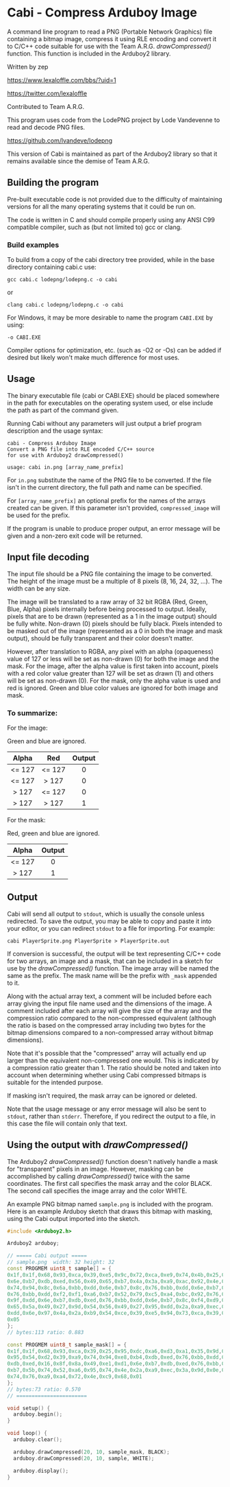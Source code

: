 # Cabi - Compress Arduboy Image

A command line program to read a PNG (Portable Network Graphics) file
containing a bitmap image, compress it using RLE encoding and convert it to
C/C++ code suitable for use with the Team A.R.G. *drawCompressed()* function.
This function is included in the Arduboy2 library.

Written by zep

https://www.lexaloffle.com/bbs/?uid=1

https://twitter.com/lexaloffle

Contributed to Team A.R.G.

This program uses code from the LodePNG project by Lode Vandevenne to read
and decode PNG files.

https://github.com/lvandeve/lodepng

This version of Cabi is maintained as part of the Arduboy2 library so that it
remains available since the demise of Team A.R.G.

## Building the program

Pre-built executable code is not provided due to the difficulty of maintaining
versions for all the many operating systems that it could be run on.

The code is written in C and should compile properly using any ANSI C99
compatible compiler, such as (but not limited to) gcc or clang.

### Build examples

To build from a copy of the cabi directory tree provided, while in the base
directory containing cabi.c use:

`gcc cabi.c lodepng/lodepng.c -o cabi`

or

`clang cabi.c lodepng/lodepng.c -o cabi`


For Windows, it may be more desirable to name the program `CABI.EXE` by using:

`-o CABI.EXE`

Compiler options for optimization, etc. (such as -O2 or -Os) can be added if
desired but likely won't make much difference for most uses.

## Usage

The binary executable file (cabi or CABI.EXE) should be placed somewhere in the
path for executables on the operating system used, or else include the path as
part of the command given.

Running Cabi without any parameters will just output a brief program
description and the usage syntax:

```text
cabi - Compress Arduboy Image
Convert a PNG file into RLE encoded C/C++ source
for use with Arduboy2 drawCompressed()

usage: cabi in.png [array_name_prefix]
```

For `in.png` substitute the name of the PNG file to be converted. If the file
isn't in the current directory, the full path and name can be specified.

For `[array_name_prefix]` an optional prefix for the names of the arrays created
can be given. If this parameter isn't provided, `compressed_image` will be used
for the prefix.

If the program is unable to produce proper output, an error message will be
given and a non-zero exit code will be returned.

## Input file decoding

The input file should be a PNG file containing the image to be converted.
The height of the image must be a multiple of 8 pixels (8, 16, 24, 32, ...).
The width can be any size.

The image will be translated to a raw array of 32 bit RGBA (Red, Green, Blue,
Alpha) pixels internally before being processed to output. Ideally, pixels that
are to be drawn (represented as a 1 in the image output) should be fully white.
Non-drawn (0) pixels should be fully black. Pixels intended to be masked out of
the image (represented as a 0 in both the image and mask output), should be
fully transparent and their color doesn't matter.

However, after translation to RGBA, any pixel with an alpha (opaqueness) value
of 127 or less will be set as non-drawn (0) for both the image and the mask.
For the image, after the alpha value is first taken into account, pixels with a
red color value greater than 127 will be set as drawn (1) and others will be
set as non-drawn (0). For the mask, only the alpha value is used and red is
ignored. Green and blue color values are ignored for both image and mask.

### To summarize:

For the image:

Green and blue are ignored.

| Alpha  |   Red   | Output |
|:------:|:-------:|:------:|
| <= 127 | <= 127  |   0    |
| <= 127 |  > 127  |   0    |
|  > 127 | <= 127  |   0    |
|  > 127 |  > 127  |   1    |

For the mask:

Red, green and blue are ignored.

| Alpha  | Output |
|:------:|:------:|
| <= 127 |   0    |
|  > 127 |   1    |

## Output

Cabi will send all output to `stdout`, which is usually the console unless
redirected. To save the output, you may be able to copy and paste it into your
editor, or you can redirect `stdout` to a file for importing. For example:

`cabi PlayerSprite.png PlayerSprite > PlayerSprite.out`

If conversion is successful, the output will be text representing C/C++ code
for two arrays, an image and a mask, that can be included in a sketch for use
by the *drawCompressed()* function. The image array will be named the same as
the prefix. The mask name will be the prefix with `_mask` appended to it.

Along with the actual array text, a comment will be included before each array
giving the input file name used and the dimensions of the image. A comment
included after each array will give the size of the array and the compression
ratio compared to the non-compressed equivalent (although the ratio is based
on the compressed array including two bytes for the bitmap dimensions compared
to a non-compressed array without bitmap dimensions).

Note that it's possible that the "compressed" array will actually end up
larger than the equivalent non-compressed one would. This is indicated by
a compression ratio greater than 1. The ratio should be noted and taken into
account when determining whether using Cabi compressed bitmaps is suitable for
the intended purpose.

If masking isn't required, the mask array can be ignored or deleted.

Note that the usage message or any error message will also be sent to `stdout`,
rather than `stderr`. Therefore, if you redirect the output to a file, in this
case the file will contain only that text.

## Using the output with *drawCompressed()*

The Arduboy2 *drawCompressed()* function doesn't natively handle a mask for
"transparent" pixels in an image. However, masking can be accomplished by
calling *drawCompressed()* twice with the same coordinates. The first call
specifies the mask array and the color BLACK. The second call specifies the
image array and the color WHITE.

An example PNG bitmap named `sample.png` is included with the program. Here is
an example Arduboy sketch that draws this bitmap with masking, using the Cabi
output imported into the sketch.

```cpp
#include <Arduboy2.h>

Arduboy2 arduboy;

// ===== Cabi output =====
// sample.png  width: 32 height: 32
const PROGMEM uint8_t sample[] = {
0x1f,0x1f,0x68,0x93,0xca,0x39,0xe5,0x9c,0x72,0xca,0xe9,0x74,0x4b,0x25,0x95,0xdc,
0x6e,0xb7,0xdb,0xed,0x56,0x49,0x65,0xb7,0x4a,0x3a,0xa9,0xac,0x92,0x4e,0x3a,0xa9,
0x74,0x94,0x8c,0x6a,0xbb,0xdd,0x6e,0xb7,0x8c,0x76,0xbb,0xdd,0x6e,0xb7,0xdb,0xed,
0x76,0xbb,0xdd,0xf2,0xf1,0xa6,0xb7,0x52,0x79,0xc5,0xa4,0xbc,0x92,0x76,0x1d,0x2f,
0x9f,0xdd,0x6e,0xb7,0xdb,0xed,0x76,0xbb,0xdd,0x6e,0xb7,0x8c,0xf4,0xd9,0x15,0x23,
0x65,0x5a,0x49,0x27,0x9d,0x54,0x56,0x49,0x27,0x95,0xdd,0x2a,0xa9,0xec,0x76,0xbb,
0xdd,0x6e,0x97,0x4a,0x2a,0xb9,0x54,0xce,0x39,0xe5,0x94,0x73,0xca,0x39,0x25,0xa3,
0x05
};
// bytes:113 ratio: 0.883

const PROGMEM uint8_t sample_mask[] = {
0x1f,0x1f,0x68,0x93,0xca,0x39,0x25,0x95,0xdc,0xa6,0xd3,0xa1,0x35,0x9d,0x4e,0x6f,
0x95,0x54,0xd2,0x39,0xa9,0x74,0x94,0xe8,0xb4,0xdb,0xed,0x76,0xbb,0xdd,0x6e,0xb7,
0xdb,0xed,0x16,0x8f,0x8a,0x49,0xe1,0xd1,0x6e,0xb7,0xdb,0xed,0x76,0xbb,0xdd,0x6e,
0xb7,0x5b,0x74,0x52,0xa6,0x95,0x74,0x4e,0x2a,0xa9,0xec,0x3a,0x9d,0x0e,0xad,0xe9,
0x74,0x76,0xa9,0xa4,0x72,0x4e,0xc9,0x68,0x01
};
// bytes:73 ratio: 0.570
// =======================

void setup() {
  arduboy.begin();
}

void loop() {
  arduboy.clear();

  arduboy.drawCompressed(20, 10, sample_mask, BLACK);
  arduboy.drawCompressed(20, 10, sample, WHITE);

  arduboy.display();
}
```


